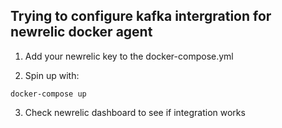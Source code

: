 ## Trying to configure kafka intergration for newrelic docker agent

1. Add your newrelic key to the docker-compose.yml

2. Spin up with:

```
docker-compose up
```

3. Check newrelic dashboard to see if integration works
